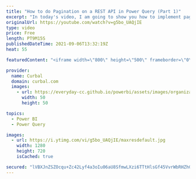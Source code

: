```yaml
---
title: "How to do Pagination on a REST API in Power Query (Part 1)"
excerpt: "In today's video, I am going to show you how to implement pagination when the number of pages or records to be returned are known.   Chapters: 00:00 Intro 00:30 Not all APIs have the same structure 01:10 Get data from World Bank API 01:45 How pagination works on the API 02:30 Hardcode the number of pages"
originalUrl: https://youtube.com/watch?v=g5bo_UAQjIE
type: video
price: Free
length: PT9M15S
publishedDateTime: 2021-09-06T13:32:19Z
heat: 55

featuredContent: "<iframe width=\"800\" height=\"500\" frameborder=\"0\" src=\"https://www.youtube.com/embed/g5bo_UAQjIE\" allow=\"accelerometer; autoplay; encrypted-media; gyroscope; picture-in-picture\" allowfullscreen></iframe>"

provider:
  name: Curbal
  domain: curbal.com
  images:
    - url: https://everyday-cc.github.io/powerbi/assets/images/organizations/curbal.com-50x50.jpg
      width: 50
      height: 50

topics:
  - Power BI
  - Power Query

images:
  - url: https://i.ytimg.com/vi/g5bo_UAQjIE/maxresdefault.jpg
    width: 1280
    height: 720
    isCached: true

secured: "lVBXJnZSZOcqu+Zc42Lyf4a3oIu06aU8SfmwLXzi6TTtHlsGf45VvrWbRHZhGv5slrAbhD1QI4REgJlJb1LSp+TN4Z91eHqJCMOEiO9g5wvrV4GLVXUW1S0NmAV9vp9tsNMLjjh6cT0cWBCxMkS7BDvM4gcP/jOyIxhv7P0OIrWXh+74ENnd8ZKRydexTu8bAz0JXKPfRh5AQj7O944G7z7o1fM6KpPNf0fAkDgiQ0roojgw9KDwX70vCURKeCV+vZ3PbVKVtcVdzEINGINxgPMPkBdp+sKexEdmCx2KfQ3KJBYnZkfWtndc09bRzxQzDG/NLoFT5kywnWnB3BKlaB+vAy/GFH7Z9PqndZLJObH8kmt9uVQkzZC0hRW+WuGQuY1G8eHwG3TfrozZdT9Tt1Ndj1SFZjA2Sfq4fHf6vIw=;oVgDWbhnlrF4uWrygvS4mw=="
---
```


